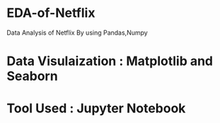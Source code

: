 # EDA-of-Netflix
Data Analysis of Netflix By using Pandas,Numpy
# Data Visulaization : Matplotlib and Seaborn
# Tool Used : Jupyter Notebook
